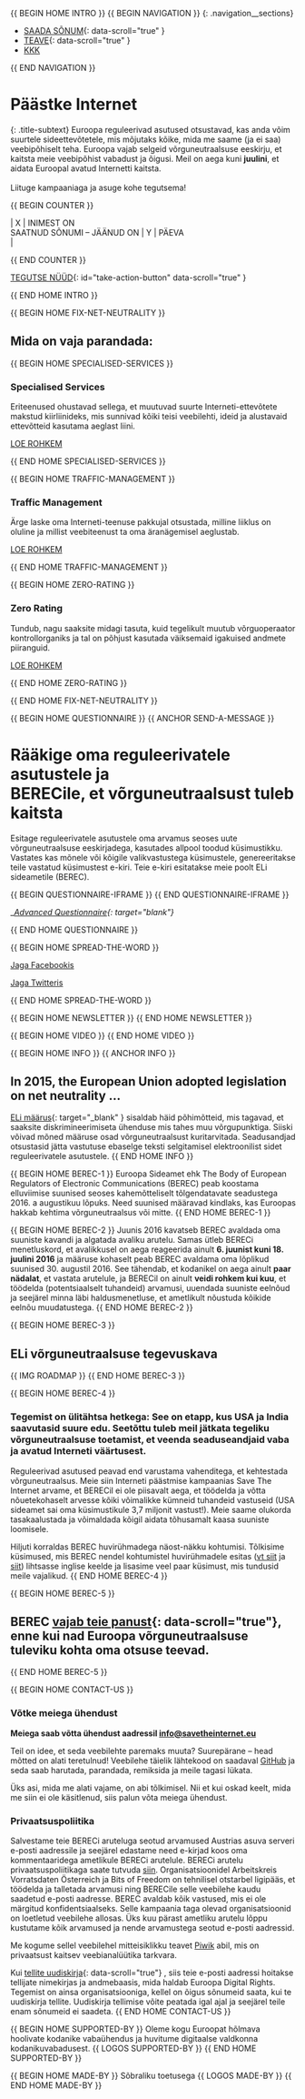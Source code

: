 {{ BEGIN HOME INTRO }}
{{ BEGIN NAVIGATION }}
{: .navigation__sections}
- [SAADA SÕNUM](#send-a-message){: data-scroll="true" }
- [TEAVE](#info){: data-scroll="true" }
- [KKK](faq)

{{ END NAVIGATION }}

# Päästke Internet

{: .title-subtext}
Euroopa reguleerivad asutused otsustavad, kas anda võim suurtele sideettevõtetele,
mis mõjutaks kõike, mida me saame (ja ei saa) veebipõhiselt teha. Euroopa vajab selgeid võrguneutraalsuse eeskirju,
et kaitsta meie veebipõhist vabadust ja õigusi. Meil on aega kuni __juulini__, et aidata Euroopal avatud Internetti kaitsta.
<br><br>
Liituge kampaaniaga ja asuge kohe tegutsema!

{{ BEGIN COUNTER }}

| X | INIMEST ON <br> SAATNUD SÕNUMI – JÄÄNUD ON | Y | PÄEVA <br> |

{{ END COUNTER }}

[TEGUTSE NÜÜD](#send-a-message){: id="take-action-button" data-scroll="true" }

{{ END HOME INTRO }}

{{ BEGIN HOME FIX-NET-NEUTRALITY }}

## Mida on vaja parandada:

{{ BEGIN HOME SPECIALISED-SERVICES }}

### Specialised Services

Eriteenused ohustavad sellega, et muutuvad suurte Interneti-ettevõtete makstud kiirliinideks, mis sunnivad kõiki teisi veebilehti, ideid ja alustavaid ettevõtteid kasutama aeglast liini.

[LOE ROHKEM](faq/#what-are-specialised-services)

{{ END HOME SPECIALISED-SERVICES }}

{{ BEGIN HOME TRAFFIC-MANAGEMENT }}

### Traffic Management

Ärge laske oma Interneti-teenuse pakkujal otsustada, milline liiklus on oluline ja millist veebiteenust ta oma äranägemisel aeglustab.

[LOE ROHKEM](faq/#what-is-traffic-management)

{{ END HOME TRAFFIC-MANAGEMENT }}

{{ BEGIN HOME ZERO-RATING }}

### Zero Rating

Tundub, nagu saaksite midagi tasuta, kuid tegelikult muutub võrguoperaator kontrollorganiks ja tal on põhjust kasutada väiksemaid igakuised andmete piiranguid.

[LOE ROHKEM](faq/#what-is-zero-rating)

{{ END HOME ZERO-RATING }}

{{ END HOME FIX-NET-NEUTRALITY }}


{{ BEGIN HOME QUESTIONNAIRE }}
{{ ANCHOR SEND-A-MESSAGE }}

# Rääkige oma reguleerivatele asutustele ja <br> BERECile, et võrguneutraalsust tuleb kaitsta

Esitage reguleerivatele asutustele oma arvamus seoses uute võrguneutraalsuse eeskirjadega, kasutades allpool toodud küsimustikku. Vastates kas mõnele või kõigile valikvastustega küsimustele, genereeritakse teile vastatud küsimustest e-kiri. Teie e-kiri esitatakse meie poolt ELi sideametile (BEREC).

{{ BEGIN QUESTIONNAIRE-IFRAME }}
{{ END QUESTIONNAIRE-IFRAME }}

__[Advanced Questionnaire](https://consultation.savetheinternet.eu/advanced/){: target="_blank"}__

{{ END HOME QUESTIONNAIRE }}

{{ BEGIN HOME SPREAD-THE-WORD }}

[Jaga Facebookis](http://www.facebook.com/sharer/sharer.php?s=100&p%5Burl%5D=http://www.savetheinternet.eu/&p%5Bimages%5D%5B0%5D=http://www.savetheinternet.eu/img/thumbnail.png&p%5Btitle%5D=Help%20Save%20the%20Internet&p%5Bsummary%5D=Your%20freedom%20online%20is%20threatened%20by%20EU%20proposals.%20The%20fight%20for%20an%20open%20Internet%20is%20happening%20right%20now%20in%20Brussels.)

[Jaga Twitteris](https://twitter.com/intent/tweet?text=Help%20save%20the%20internet.%20Tell%20your%20regulator%20to%20safeguard%20net%20neutrality.%20http%3A%2F%2Fwww.savetheinternet.eu%2F%20%23SaveTheInternet)

{{ END HOME SPREAD-THE-WORD }}

{{ BEGIN HOME NEWSLETTER }}
{{ END HOME NEWSLETTER }}

{{ BEGIN HOME VIDEO }}
{{ END HOME VIDEO }}

{{ BEGIN HOME INFO }}
{{ ANCHOR INFO }}
## In 2015, the European Union adopted  legislation on net neutrality ...

[ELi määrus](http://eur-lex.europa.eu/legal-content/EN/TXT/?uri=CELEX:32015R2120){: target="_blank" } sisaldab häid põhimõtteid, mis tagavad, et saaksite diskrimineerimiseta ühenduse mis tahes muu võrgupunktiga. Siiski võivad mõned määruse osad võrguneutraalsust kuritarvitada. Seadusandjad otsustasid jätta vastutuse ebaselge teksti selgitamisel elektroonilist sidet reguleerivatele asutustele.
{{ END HOME INFO }}


{{ BEGIN HOME BEREC-1 }}
Euroopa Sideamet ehk The Body of European Regulators of Electronic Communications (BEREC) peab koostama elluviimise suunised seoses kahemõtteliselt tõlgendatavate seadustega 2016. a augustikuu lõpuks. Need suunised määravad kindlaks, kas Euroopas hakkab kehtima võrguneutraalsus või mitte.
{{ END HOME BEREC-1 }}

{{ BEGIN HOME BEREC-2 }}
Juunis 2016 kavatseb BEREC avaldada oma suuniste kavandi ja algatada avaliku arutelu. Samas ütleb BERECi menetluskord, et avalikkusel on aega reageerida ainult __6. juunist kuni 18. juulini 2016__ ja määruse kohaselt peab BEREC avaldama oma lõplikud suunised 30. augustil 2016. See tähendab, et kodanikel on aega ainult __paar nädalat__, et vastata arutelule, ja BERECil on ainult __veidi rohkem kui kuu__, et töödelda (potentsiaalselt tuhandeid) arvamusi, uuendada suuniste eelnõud ja seejärel minna läbi haldusmenetluse, et ametlikult nõustuda kõikide eelnõu muudatustega.
{{ END HOME BEREC-2 }}

{{ BEGIN HOME BEREC-3 }}
## ELi võrguneutraalsuse tegevuskava
{{ IMG ROADMAP }}
{{ END HOME BEREC-3 }}

{{ BEGIN HOME BEREC-4 }}
### __Tegemist on ülitähtsa hetkega: See on etapp, kus USA ja India saavutasid suure edu. Seetõttu tuleb meil jätkata tegeliku võrguneutraalsuse toetamist, et veenda seaduseandjaid vaba ja avatud Interneti väärtusest.__

Reguleerivad asutused peavad end varustama vahenditega, et kehtestada võrguneutraalsus. Meie siin Interneti päästmise kampaanias Save The Internet arvame, et BERECil ei ole piisavalt aega, et töödelda ja võtta nõuetekohaselt arvesse kõiki võimalikke kümneid tuhandeid vastuseid (USA sideamet sai oma küsimustikule 3,7 miljonit vastust!). Meie saame olukorda tasakaalustada ja võimaldada kõigil aidata tõhusamalt kaasa suuniste loomisele.

Hiljuti korraldas BEREC huvirühmadega näost-näkku kohtumisi. Tõlkisime küsimused, mis BEREC nendel kohtumistel huvirühmadele esitas ([vt siit](https://edri.org/edris-first-input-on-net-neutrality-guidelines/) ja [siit](https://www.accessnow.org/rekindling-net-neutrality-our-meeting-with-eus-telecoms-regulators/))  lihtsasse inglise keelde ja lisasime veel paar küsimust, mis tundusid meile vajalikud.
{{ END HOME BEREC-4 }}

{{ BEGIN HOME BEREC-5 }}
## BEREC [vajab teie panust](#send-a-message){: data-scroll="true"}, enne kui nad Euroopa võrguneutraalsuse tuleviku kohta oma otsuse teevad.
{{ END HOME BEREC-5 }}

{{ BEGIN HOME CONTACT-US }}
### Võtke meiega ühendust

__Meiega saab võtta ühendust aadressil [info@savetheinternet.eu](mailto:info@savetheinternet.eu)__

Teil on idee, et seda veebilehte paremaks muuta? Suurepärane – head mõtted on alati teretulnud! Veebilehe täielik lähtekood on saadaval [GitHub](https://github.com/Netzfreiheit/STI-UI) ja seda saab harutada, parandada, remiksida ja meile tagasi lükata.

Üks asi, mida me alati vajame, on abi tõlkimisel. Nii et kui oskad keelt, mida me siin ei ole käsitlenud, siis palun võta meiega ühendust.

### Privaatsuspoliitika

Salvestame teie BERECi aruteluga seotud arvamused Austrias asuva serveri e-posti aadressile ja seejärel edastame need e-kirjad koos oma kommentaaridega ametlikule BERECi arutelule. BERECi arutelu privaatsuspoliitikaga saate tutvuda [siin](http://berec.europa.eu/eng/document_register/subject_matter/berec_office/download/0/4615-privacy-statement-berec-office-policy-do_0.pdf). Organisatsioonidel Arbeitskreis Vorratsdaten Österreich ja Bits of Freedom on tehnilisel otstarbel ligipääs, et töödelda ja talletada arvamusi ning BERECile selle veebilehe kaudu saadetud e-posti aadresse. BEREC avaldab kõik vastused, mis ei ole märgitud konfidentsiaalseks. Selle kampaania taga olevad organisatsioonid on loetletud veebilehe allosas. Üks kuu pärast ametliku arutelu lõppu kustutame kõik arvamused ja nende arvamustega seotud e-posti aadressid.

Me kogume sellel veebilehel mitteisiklikku teavet [Piwik](https://piwik.org/) abil, mis on privaatsust kaitsev veebianalüütika tarkvara.

Kui [tellite uudiskirja](#subscribe-to-newsletter){: data-scroll="true"} , siis teie e-posti aadressi hoitakse tellijate nimekirjas ja andmebaasis, mida haldab Euroopa Digital Rights. Tegemist on ainsa organisatsiooniga, kellel on õigus sõnumeid saata, kui te uudiskirja tellite. Uudiskirja tellimise võite peatada igal ajal ja seejärel teile enam sõnumeid ei saadeta.
 {{ END HOME CONTACT-US }}

{{ BEGIN HOME SUPPORTED-BY }}
Oleme kogu Euroopat hõlmava hoolivate kodanike vabaühendus ja huvitume digitaalse valdkonna kodanikuvabadusest.
{{ LOGOS SUPPORTED-BY }}
{{ END HOME SUPPORTED-BY }}

{{ BEGIN HOME MADE-BY }}
Sõbraliku toetusega
{{ LOGOS MADE-BY }}
{{ END HOME MADE-BY }}
